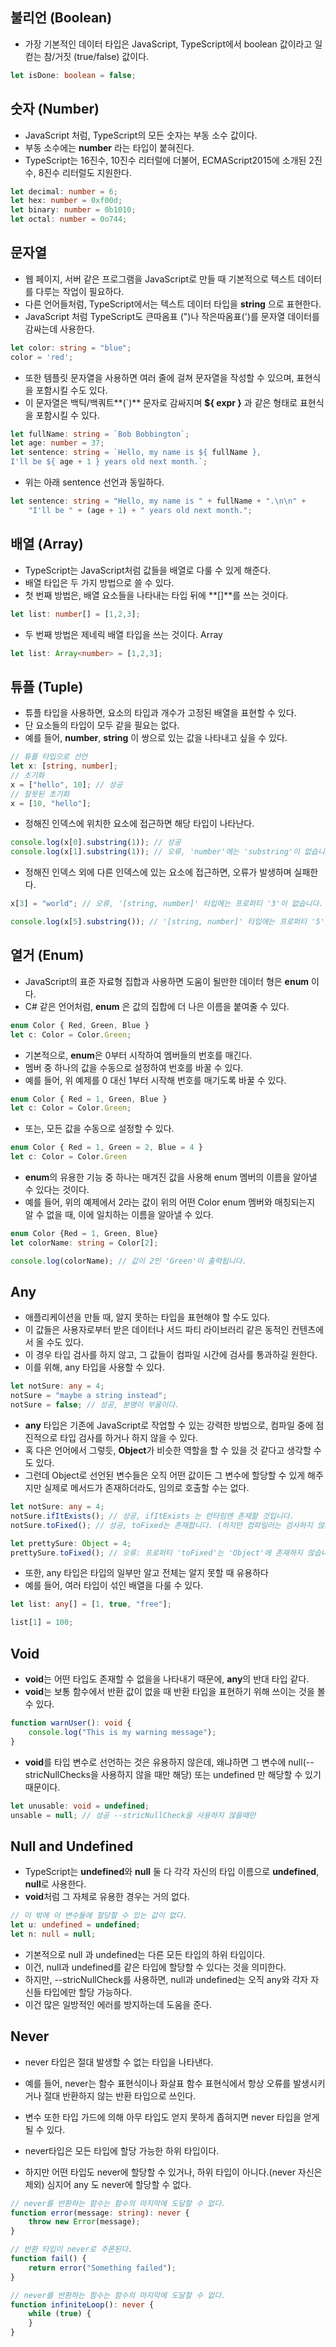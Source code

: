## 불리언 (Boolean)
- 가장 기본적인 데이터 타입은 JavaScript, TypeScript에서 boolean 값이라고 일컫는 참/거짓 (true/false) 값이다.

```ts
let isDone: boolean = false;
```

## 숫자 (Number)
- JavaScript 처럼, TypeScript의 모든 숫자는 부동 소수 값이다.
- 부동 소수에는 **number** 라는 타입이 붙혀진다.
- TypeScript는 16진수, 10진수 리터럴에 더불어, ECMAScript2015에 소개된 2진수, 8진수 리터럴도 지원한다.

```ts
let decimal: number = 6;
let hex: number = 0xf00d;
let binary: number = 0b1010;
let octal: number = 0o744;
```

## 문자열
- 웹 페이지, 서버 같은 프로그램을 JavaScript로 만들 때 기본적으로 텍스트 데이터를 다루는 작업이 필요하다.
- 다른 언어들처럼, TypeScript에서는 텍스트 데이터 타입을 **string** 으로 표현한다.
- JavaScript 처럼 TypeScript도 큰따옴표 (")나 작은따옴표(')를 문자열 데이터를 감싸는데 사용한다.

```ts
let color: string = "blue";
color = 'red';
```

- 또한 템플릿 문자열을 사용하면 여러 줄에 걸쳐 문자열을 작성할 수 있으며, 표현식을 포함시킬 수도 있다.
- 이 문자열은 백틱/백쿼트**(`)** 문자로 감싸지며 **${ expr }** 과 같은 형태로 표현식을 포함시킬 수 있다.

```ts
let fullName: string = `Bob Bobbington`;
let age: number = 37;
let sentence: string = `Hello, my name is ${ fullName },
I'll be ${ age + 1 } years old next month.`;
```
- 위는 아래 sentence 선언과 동일하다.

```ts
let sentence: string = "Hello, my name is " + fullName + ".\n\n" +
    "I'll be " + (age + 1) + " years old next month.";
```

## 배열 (Array)
- TypeScript는 JavaScript처럼 값들을 배열로 다룰 수 있게 해준다.
- 배열 타입은 두 가지 방법으로 쓸 수 있다.
- 첫 번째 방법은, 배열 요소들을 나타내는 타입 뒤에 **[]**를 쓰는 것이다.

```ts
let list: number[] = [1,2,3];
```

- 두 번째 방법은 제네릭 배열 타입을 쓰는 것이다. Array<elemType>

```ts
let list: Array<number> = [1,2,3];
```

## 튜플 (Tuple)
- 튜플 타입을 사용하면, 요소의 타입과 개수가 고정된 배열을 표현할 수 있다.
- 단 요소들의 타입이 모두 같을 필요는 없다.
- 예를 들어, **number**, **string** 이 쌍으로 있는 값을 나타내고 싶을 수 있다.

```ts
// 튜플 타입으로 선언
let x: [string, number];
// 초기화
x = ["hello", 10]; // 성공
// 잘못된 초기화
x = [10, "hello"];
```

- 정해진 인덱스에 위치한 요소에 접근하면 해당 타입이 나타난다.

```ts
console.log(x[0].substring(1)); // 성공
console.log(x[1].substring(1)); // 오류, 'number'에는 'substring'이 없습니다.
```

- 정해진 인덱스 외에 다른 인덱스에 있는 요소에 접근하면, 오류가 발생하며 실패한다.

```ts
x[3] = "world"; // 오류, '[string, number]' 타입에는 프로퍼티 '3'이 없습니다.

console.log(x[5].substring()); // '[string, number]' 타입에는 프로퍼티 '5'가 없습니다.
```
## 열거 (Enum)
- JavaScript의 표준 자료형 집합과 사용하면 도움이 될만한 데이터 형은 **enum** 이다.
- C# 같은 언어처럼, **enum** 은 값의 집합에 더 나은 이름을 붙여줄 수 있다.

```ts
enum Color { Red, Green, Blue }
let c: Color = Color.Green;
```

- 기본적으로, **enum**은 0부터 시작하여 멤버들의 번호를 매긴다.
- 멤버 중 하나의 값을 수동으로 설정하여 번호를 바꿀 수 있다.
- 예를 들어, 위 예제를 0 대신 1부터 시작해 번호를 매기도록 바꿀 수 있다.

```ts
enum Color { Red = 1, Green, Blue }
let c: Color = Color.Green;
```

- 또는, 모든 값을 수동으로 설정할 수 있다.

```ts
enum Color { Red = 1, Green = 2, Blue = 4 }
let c: Color = Color.Green
```

- **enum**의 유용한 기능 중 하나는 매겨진 값을 사용해 enum 멤버의 이름을 알아낼 수 있다는 것이다.
- 예를 들어, 위의 예제에서 2라는 값이 위의 어떤 Color enum 멤버와 매칭되는지 알 수 없을 때, 이에 일치하는 이름을 알아낼 수 있다.

```ts
enum Color {Red = 1, Green, Blue}
let colorName: string = Color[2];

console.log(colorName); // 값이 2인 'Green'이 출력됩니다.
```

## Any
- 애플리케이션을 만들 때, 알지 못하는 타입을 표현해야 할 수도 있다.
- 이 값들은 사용자로부터 받은 데이터나 서드 파티 라이브러리 같은 동적인 컨텐츠에서 올 수도 있다.
- 이 경우 타입 검사를 하지 않고, 그 값들이 컴파일 시간에 검사를 통과하길 원한다.
- 이를 위해, any 타입을 사용할 수 있다.

```ts
let notSure: any = 4;
notSure = "maybe a string instead";
notSure = false; // 성공, 분명이 부울이다.
```

- **any** 타입은 기존에 JavaScript로 작업할 수 있는 강력한 방법으로, 컴파일 중에 점진적으로 타입 검사를 하거나 하지 않을 수 있다.
- 혹 다은 언어에서 그렇듯, **Object**가 비슷한 역할을 할 수 있을 것 같다고 생각할 수도 있다.
- 그런데 Object로 선언된 변수들은 오직 어떤 값이든 그 변수에 할당할 수 있게 해주지만 실제로 메서드가 존재하더라도, 임의로 호출할 수는 없다.

```ts
let notSure: any = 4;
notSure.ifItExists(); // 성공, ifItExists 는 런타임엔 존재할 것입니다.
notSure.toFixed(); // 성공, toFixed는 존재합니다. (하지만 컴파일러는 검사하지 않음)

let prettySure: Object = 4;
prettySure.toFixed(); // 오류: 프로퍼티 'toFixed'는 'Object'에 존재하지 않습니다.
```

- 또한, any 타입은 타입의 일부만 알고 전체는 알지 못할 때 유용하다
- 예를 들어, 여러 타입이 섞인 배열을 다룰 수 있다.

```ts
let list: any[] = [1, true, "free"];

list[1] = 100;
```

## Void
- **void**는 어떤 타입도 존재할 수 없을을 나타내기 때문에, **any**의 반대 타입 같다.
- **void**는 보통 함수에서 반환 값이 없을 때 반환 타입을 표현하기 위해 쓰이는 것을 볼 수 있다.

```ts
function warnUser(): void {
    console.log("This is my warning message");
}
```

- **void**를 타입 변수로 선언하는 것은 유용하지 않은데, 왜냐하면 그 변수에 null(--stricNullChecks을 사용하지 않을 때만 해당) 또는 undefined 만 해당할 수 있기 때문이다.

```ts
let unusable: void = undefined;
unsable = null; // 성공 --stricNullCheck을 사용하지 않을때만
```

## Null and Undefined
- TypeScript는 **undefined**와 **null** 둘 다 각각 자신의 타입 이름으로 **undefined**, **null**로 사용한다.
- **void**처럼 그 자체로 유용한 경우는 거의 없다.

```ts
// 이 밖에 이 변수들에 할당할 수 있는 값이 없다.
let u: undefined = undefined;
let n: null = null;
```

- 기본적으로 null 과 undefined는 다른 모든 타입의 하위 타입이다.
- 이건, null과 undefined를 같은 타입에 할당할 수 있다는 것을 의미한다.
- 하지만, --stricNullCheck를 사용하면, null과 undefined는 오직 any와 각자 자신들 타입에만 할당 가능하다.
- 이건 많은 일방적인 에러를 방지하는데 도움을 준다.

## Never
- never 타입은 절대 발생할 수 없는 타입을 나타낸다.
- 예를 들어, never는 함수 표현식이나 화살표 함수 표현식에서 항상 오류를 발생시키거나 절대 반환하지 않는 반환 타입으로 쓰인다.
- 변수 또한 타입 가드에 의해 아무 타입도 얻지 못하게 좁혀지면 never 타입을 얻게 될 수 있다.

- never타입은 모든 타입에 할당 가능한 하위 타입이다.
- 하지만 어떤 타입도 never에 할당할 수 있거나, 하위 타입이 아니다.(never 자신은 제외) 심지어 any 도 never에 할당할 수 없다.

```ts
// never를 반환하는 함수는 함수의 마지막에 도달할 수 없다.
function error(message: string): never {
    throw new Error(message);
}

// 반환 타입이 never로 추론된다.
function fail() {
    return error("Something failed");
}

// never를 반환하는 함수는 함수의 마지막에 도달할 수 없다.
function infiniteLoop(): never {
    while (true) {
    }
}
```
